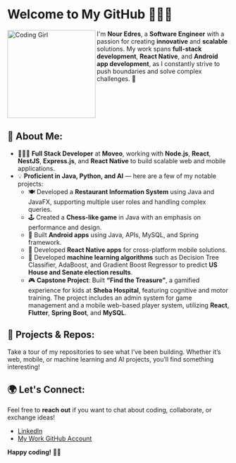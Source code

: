 # Welcome to My GitHub 👋🏻🚀

<img src="https://github.com/user-attachments/assets/2650dfaf-fc02-4ebc-8c55-8fba15e9cfb4" alt="Coding Girl" width="200" align="left"/>

I'm **Nour Edres**, a **Software Engineer** with a passion for creating **innovative** and **scalable** solutions. My work spans **full-stack development**, **React Native**, and **Android app development**, as I constantly strive to push boundaries and solve complex challenges. 🎯

<br clear="left"/>

## 🌟 About Me:
- 👩🏻‍💻 **Full Stack Developer** at **Moveo**, working with **Node.js**, **React**, **NestJS**, **Express.js**, and **React Native** to build scalable web and mobile applications.
- 💡 **Proficient in Java, Python, and AI** — here are a few of my notable projects:
  - 🍽️ Developed a **Restaurant Information System** using Java and JavaFX, supporting multiple user roles and handling complex queries.
  - 🕹️ Created a **Chess-like game** in Java with an emphasis on performance and design.
  - 📱 Built **Android apps** using Java, APIs, MySQL, and Spring framework.
  - 📱 Developed **React Native apps** for cross-platform mobile solutions.
  - 🤖 Developed **machine learning algorithms** such as Decision Tree Classifier, AdaBoost, and Gradient Boost Regressor to predict **US House and Senate election results**.
  - 🎮 **Capstone Project**: Built **“Find the Treasure”**, a gamified experience for kids at **Sheba Hospital**, featuring cognitive and motor training. The project includes an admin system for game management and a mobile web-based player system, utilizing **React**, **Flutter**, **Spring Boot**, and **MySQL**.

## 🚀 Projects & Repos:
Take a tour of my repositories to see what I’ve been building. Whether it’s web, mobile, or machine learning and AI projects, you’ll find something interesting!

## 🌍 Let's Connect:
Feel free to **reach out** if you want to chat about coding, collaborate, or exchange ideas!
- [LinkedIn](https://www.linkedin.com/in/nour-edres-29b728244/)
- [My Work GitHub Account](https://github.com/NourMoveo)

**Happy coding!** 🎉✨

